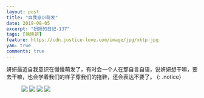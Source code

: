 ```yaml
---
layout: post
title: "自我意识萌发"
date: 2019-08-05
excerpt: "妍妍的日记-137"
tags: [徐晓妍]
feature: https://cdn.justice-love.com/image/jpg/xktp.jpg
yan: true
comments: true
---
```

妍妍最近自我意识在慢慢萌发了，有时会一个人在那自言自语，说妍妍想干嘛，要去干嘛，也会学着我们的样子穿我们的拖鞋，还会表达不要了。
{: .notice}
<figure>
    <img src="{{ site.staticUrl }}/yanyan/image/ziwoyishi1.jpg" />
    <img src="{{ site.staticUrl }}/yanyan/image/ziwoyishi2.jpg" />
    <img src="{{ site.staticUrl }}/yanyan/image/ziwoyishi3.jpg" />
    <img src="{{ site.staticUrl }}/yanyan/image/ziwoyishi4.jpg" />
</figure>

